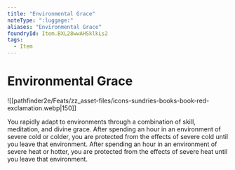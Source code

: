 ```yaml
---
title: "Environmental Grace"
noteType: ":luggage:"
aliases: "Environmental Grace"
foundryId: Item.BXL28wwAHSklkLs2
tags:
  - Item
---
```


# Environmental Grace
![[pathfinder2e/Feats/zz_asset-files/icons-sundries-books-book-red-exclamation.webp|150]]

You rapidly adapt to environments through a combination of skill, meditation, and divine grace. After spending an hour in an environment of severe cold or colder, you are protected from the effects of severe cold until you leave that environment. After spending an hour in an environment of severe heat or hotter, you are protected from the effects of severe heat until you leave that environment.
